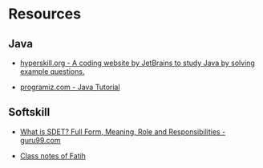 # Resources

## Java

* [hyperskill.org - A coding website by JetBrains to study Java by solving example questions.](https://hyperskill.org)

* [programiz.com - Java Tutorial](https://www.programiz.com/java-programming) 

## Softskill

* [What is SDET? Full Form, Meaning, Role and Responsibilities - guru99.com](https://www.guru99.com/software-developer-engineer-test-sdet.html)

* [Class notes of Fatih](class_notes_fatih.txt)
